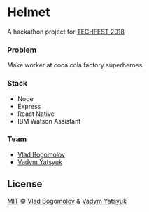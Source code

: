 # Helmet

A hackathon project for [TECHFEST 2018](https://www.techfestmunich.com)

### Problem
Make worker at coca cola factory superheroes

### Stack
* Node
* Express
* React Native
* IBM Watson Assistant

### Team

* [Vlad Bogomolov](https://github.com/KoniRus)
* [Vadym Yatsyuk](https://github.com/vadimdez)


## License

[MIT](https://tldrlegal.com/license/mit-license) © [Vlad Bogomolov](https://github.com/KoniRus) & [Vadym Yatsyuk](https://github.com/vadimdez) 

